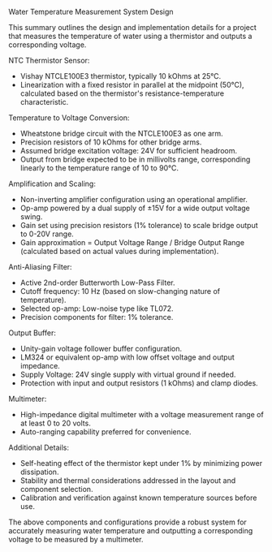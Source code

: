 Water Temperature Measurement System Design

This summary outlines the design and implementation details for a project that measures the temperature of water using a thermistor and outputs a corresponding voltage.

NTC Thermistor Sensor:
- Vishay NTCLE100E3 thermistor, typically 10 kOhms at 25°C.
- Linearization with a fixed resistor in parallel at the midpoint (50°C), calculated based on the thermistor's resistance-temperature characteristic.

Temperature to Voltage Conversion:
- Wheatstone bridge circuit with the NTCLE100E3 as one arm.
- Precision resistors of 10 kOhms for other bridge arms.
- Assumed bridge excitation voltage: 24V for sufficient headroom.
- Output from bridge expected to be in millivolts range, corresponding linearly to the temperature range of 10 to 90°C.

Amplification and Scaling:
- Non-inverting amplifier configuration using an operational amplifier.
- Op-amp powered by a dual supply of ±15V for a wide output voltage swing.
- Gain set using precision resistors (1% tolerance) to scale bridge output to 0-20V range.
- Gain approximation = Output Voltage Range / Bridge Output Range (calculated based on actual values during implementation).

Anti-Aliasing Filter:
- Active 2nd-order Butterworth Low-Pass Filter.
- Cutoff frequency: 10 Hz (based on slow-changing nature of temperature).
- Selected op-amp: Low-noise type like TL072.
- Precision components for filter: 1% tolerance.

Output Buffer:
- Unity-gain voltage follower buffer configuration.
- LM324 or equivalent op-amp with low offset voltage and output impedance.
- Supply Voltage: 24V single supply with virtual ground if needed.
- Protection with input and output resistors (1 kOhms) and clamp diodes.

Multimeter:
- High-impedance digital multimeter with a voltage measurement range of at least 0 to 20 volts.
- Auto-ranging capability preferred for convenience.

Additional Details:
- Self-heating effect of the thermistor kept under 1% by minimizing power dissipation.
- Stability and thermal considerations addressed in the layout and component selection.
- Calibration and verification against known temperature sources before use.

The above components and configurations provide a robust system for accurately measuring water temperature and outputting a corresponding voltage to be measured by a multimeter.